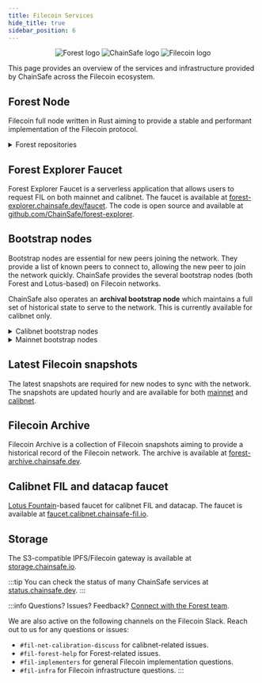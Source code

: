 ```yaml
---
title: Filecoin Services
hide_title: true
sidebar_position: 6
---
```


<p align="center" style={{ display: 'flex' , justifyContent: 'space-around' }}>
  <img src="/img/logo.png" alt="Forest logo"/>
  <img src="/img/chainsafe_logo.png" alt="ChainSafe logo"/>
  <img src="/img/filecoin_logo.png" alt="Filecoin logo"/>
</p>

This page provides an overview of the services and infrastructure provided by ChainSafe across the Filecoin ecosystem.

## Forest Node

Filecoin full node written in Rust aiming to provide a stable and performant implementation of the Filecoin protocol.

<details>

<summary>Forest repositories</summary>
<p>
Actively-maintained repositories that are part of the Forest project are:

- [forest](https://github.com/ChainSafe/forest) - the central repository containing Forest node implementation, relevant tests and documentation.
- [forest-iac](https://github.com/ChainSafe/forest-iac) - Infrastructure as Code for deploying Forest nodes, mirroring important Filecoin assets and other services supporting Forest development.
- [fil-actor-states](https://github.com/ChainSafe/fil-actor-states) - state-only version of the [Filecoin actors](https://github.com/filecoin-project/builtin-actors), following semver versioning and providing a stable interface for Forest and other Filecoin implementations.
</p>
</details>

## Forest Explorer Faucet

Forest Explorer Faucet is a serverless application that allows users to request FIL on both mainnet and calibnet. The faucet is available at [forest-explorer.chainsafe.dev/faucet](https://forest-explorer.chainsafe.dev/faucet). The code is open source and available at [github.com/ChainSafe/forest-explorer](https://github.com/ChainSafe/forest-explorer).

## Bootstrap nodes

Bootstrap nodes are essential for new peers joining the network. They provide a list of known peers to connect to, allowing the new peer to join the network quickly. ChainSafe provides the several bootstrap nodes (both Forest and Lotus-based) on Filecoin networks.

ChainSafe also operates an **archival bootstrap node** which maintains a full set of historical state to serve to the network. This is currently available for calibnet only.

<details>
<summary>Calibnet bootstrap nodes</summary>
<p>

```
/dns/bootstrap-calibnet-0.chainsafe-fil.io/tcp/34000/p2p/12D3KooWABQ5gTDHPWyvhJM7jPhtNwNJruzTEo32Lo4gcS5ABAMm
/dns/bootstrap-calibnet-1.chainsafe-fil.io/tcp/34000/p2p/12D3KooWS3ZRhMYL67b4bD5XQ6fcpTyVQXnDe8H89LvwrDqaSbiT
/dns/bootstrap-calibnet-2.chainsafe-fil.io/tcp/34000/p2p/12D3KooWEiBN8jBX8EBoM3M47pVRLRWV812gDRUJhMxgyVkUoR48
/dns/bootstrap-archive-calibnet-0.chainsafe-fil.io/tcp/1347/p2p/12D3KooWLcRpEfmUq1fC8vfcLnKc1s161C92rUewEze3ALqCd9yJ
```

</p>
</details>

<details>
<summary>Mainnet bootstrap nodes</summary>
<p>


```
/dns/bootstrap-mainnet-0.chainsafe-fil.io/tcp/34000/p2p/12D3KooWKKkCZbcigsWTEu1cgNetNbZJqeNtysRtFpq7DTqw3eqH
/dns/bootstrap-mainnet-1.chainsafe-fil.io/tcp/34000/p2p/12D3KooWGnkd9GQKo3apkShQDaq1d6cKJJmsVe6KiQkacUk1T8oZ
/dns/bootstrap-mainnet-2.chainsafe-fil.io/tcp/34000/p2p/12D3KooWHQRSDFv4FvAjtU32shQ7znz7oRbLBryXzZ9NMK2feyyH
```

Mainnet bootstrap nodes' status can be checked at [probelab.io/bootstrappers/filecoin](https://probelab.io/bootstrappers/filecoin).

</p>
</details>


## Latest Filecoin snapshots

The latest snapshots are required for new nodes to sync with the network. The snapshots are updated hourly and are available for both [mainnet](https://forest-archive.chainsafe.dev/list/mainnet/latest) and [calibnet](https://forest-archive.chainsafe.dev/list/calibnet/latest).

## Filecoin Archive

Filecoin Archive is a collection of Filecoin snapshots aiming to provide a historical record of the Filecoin network. The archive is available at [forest-archive.chainsafe.dev](https://forest-archive.chainsafe.dev).

## Calibnet FIL and datacap faucet

[Lotus Fountain](https://github.com/filecoin-project/lotus/blob/master/cmd/lotus-fountain/main.go)-based faucet for calibnet FIL and datacap. The faucet is available at [faucet.calibnet.chainsafe-fil.io](https://faucet.calibnet.chainsafe-fil.io).

## Storage

The S3-compatible IPFS/Filecoin gateway is available at [storage.chainsafe.io](https://storage.chainsafe.io).

:::tip
You can check the status of many ChainSafe services at [status.chainsafe.dev](https://status.chainsafe.dev).
:::

:::info
Questions? Issues? Feedback? [Connect with the Forest team](./introduction.md#connect-with-us).

We are also active on the following channels on the Filecoin Slack. Reach out to us for any questions or issues:
- `#fil-net-calibration-discuss` for calibnet-related issues.
- `#fil-forest-help` for Forest-related issues.
- `#fil-implementers` for general Filecoin implementation questions.
- `#fil-infra` for Filecoin infrastructure questions.
:::

